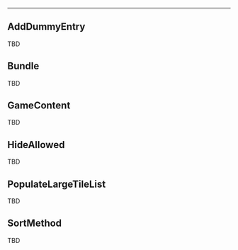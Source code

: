 ___

## AddDummyEntry

TBD

## Bundle

TBD

## GameContent

TBD

## HideAllowed

TBD

## PopulateLargeTileList

TBD

## SortMethod

TBD